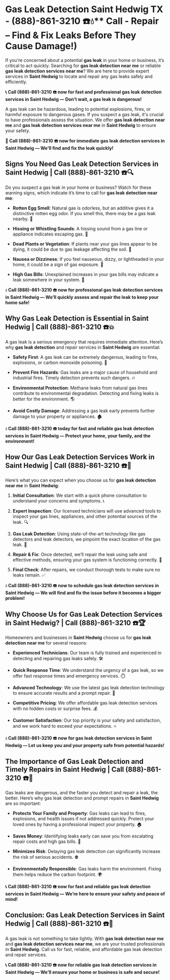 # Gas Leak Detection Saint Hedwig TX - (888)-861-3210 ☎️💧** Call - Repair – Find & Fix Leaks Before They Cause Damage!)

If you’re concerned about a potential **gas leak** in your home or business, it’s critical to act quickly. Searching for **gas leak detection near me** or reliable **gas leak detection services near me**? We are here to provide expert services in **Saint Hedwig** to locate and repair any gas leaks safely and efficiently.

**📞 Call (888)-861-3210 ☎️ now for fast and professional gas leak detection services in Saint Hedwig — Don’t wait, a gas leak is dangerous!**

A gas leak can be hazardous, leading to potential explosions, fires, or harmful exposure to dangerous gases. If you suspect a gas leak, it's crucial to have professionals assess the situation. We offer **gas leak detection near me** and **gas leak detection services near me** in **Saint Hedwig** to ensure your safety.

**🚨 Call (888)-861-3210 ☎️ now for immediate gas leak detection services in Saint Hedwig — We’ll find and fix the leak quickly!**

## **Signs You Need Gas Leak Detection Services in Saint Hedwig | Call (888)-861-3210 ☎️🔍**

Do you suspect a gas leak in your home or business? Watch for these warning signs, which indicate it’s time to call for **gas leak detection near me**:

- **Rotten Egg Smell**: Natural gas is odorless, but an additive gives it a distinctive rotten egg odor. If you smell this, there may be a gas leak nearby. 💨
- **Hissing or Whistling Sounds**: A hissing sound from a gas line or appliance indicates escaping gas. 📣
- **Dead Plants or Vegetation**: If plants near your gas lines appear to be dying, it could be due to gas leakage affecting the soil. 🌱
- **Nausea or Dizziness**: If you feel nauseous, dizzy, or lightheaded in your home, it could be a sign of gas exposure. 🤢
- **High Gas Bills**: Unexplained increases in your gas bills may indicate a leak somewhere in your system. 💸

**💧 Call (888)-861-3210 ☎️ now for professional gas leak detection services in Saint Hedwig — We’ll quickly assess and repair the leak to keep your home safe!**

## **Why Gas Leak Detection is Essential in Saint Hedwig | Call (888)-861-3210 ☎️💥**

A gas leak is a serious emergency that requires immediate attention. Here’s why **gas leak detection** and repair services in **Saint Hedwig** are essential:

- **Safety First**: A gas leak can be extremely dangerous, leading to fires, explosions, or carbon monoxide poisoning. 🛑
- **Prevent Fire Hazards**: Gas leaks are a major cause of household and industrial fires. Timely detection prevents such dangers. 🔥
- **Environmental Protection**: Methane leaks from natural gas lines contribute to environmental degradation. Detecting and fixing leaks is better for the environment. 🌎
- **Avoid Costly Damage**: Addressing a gas leak early prevents further damage to your property or appliances. 🏚️

**💧 Call (888)-861-3210 ☎️ today for fast and reliable gas leak detection services in Saint Hedwig — Protect your home, your family, and the environment!**

## **How Our Gas Leak Detection Services Work in Saint Hedwig | Call (888)-861-3210 ☎️🔧**

Here’s what you can expect when you choose us for **gas leak detection near me** in **Saint Hedwig**:

1. **Initial Consultation**: We start with a quick phone consultation to understand your concerns and symptoms. 📞
2. **Expert Inspection**: Our licensed technicians will use advanced tools to inspect your gas lines, appliances, and other potential sources of the leak. 🔍
3. **Gas Leak Detection**: Using state-of-the-art technology like gas detectors and leak detectors, we pinpoint the exact location of the gas leak. 🔬
4. **Repair & Fix**: Once detected, we’ll repair the leak using safe and effective methods, ensuring your gas system is functioning correctly. 🔧
5. **Final Check**: After repairs, we conduct thorough tests to make sure no leaks remain. ✅

**💧 Call (888)-861-3210 ☎️ now to schedule gas leak detection services in Saint Hedwig — We will find and fix the issue before it becomes a bigger problem!**

## **Why Choose Us for Gas Leak Detection Services in Saint Hedwig? | Call (888)-861-3210 ☎️🏆**

Homeowners and businesses in **Saint Hedwig** choose us for **gas leak detection near me** for several reasons:

- **Experienced Technicians**: Our team is fully trained and experienced in detecting and repairing gas leaks safely. 🛠️
- **Quick Response Time**: We understand the urgency of a gas leak, so we offer fast response times and emergency services. ⏱️
- **Advanced Technology**: We use the latest gas leak detection technology to ensure accurate results and a prompt repair. 🧪
- **Competitive Pricing**: We offer affordable gas leak detection services with no hidden costs or surprise fees. 💰
- **Customer Satisfaction**: Our top priority is your safety and satisfaction, and we work hard to exceed your expectations. ⭐

**💧 Call (888)-861-3210 ☎️ now for gas leak detection services in Saint Hedwig — Let us keep you and your property safe from potential hazards!**

## **The Importance of Gas Leak Detection and Timely Repairs in Saint Hedwig | Call (888)-861-3210 ☎️🚨**

Gas leaks are dangerous, and the faster you detect and repair a leak, the better. Here’s why gas leak detection and prompt repairs in **Saint Hedwig** are so important:

- **Protects Your Family and Property**: Gas leaks can lead to fires, explosions, and health issues if not addressed quickly. Protect your loved ones by having a professional inspect your property. 🏠
- **Saves Money**: Identifying leaks early can save you from escalating repair costs and high gas bills. 💸
- **Minimizes Risk**: Delaying gas leak detection can significantly increase the risk of serious accidents. ⛔
- **Environmentally Responsible**: Gas leaks harm the environment. Fixing them helps reduce the carbon footprint. 🌍

**📞 Call (888)-861-3210 ☎️ now for fast and reliable gas leak detection services in Saint Hedwig — We’re here to ensure your safety and peace of mind!**

## **Conclusion: Gas Leak Detection Services in Saint Hedwig | Call (888)-861-3210 ☎️💨**

A gas leak is not something to take lightly. With **gas leak detection near me** and **gas leak detection services near me**, we are your trusted professionals in **Saint Hedwig**. Call us for fast, reliable, and affordable gas leak detection and repair services.

**📞 Call (888)-861-3210 ☎️ now for reliable gas leak detection services in Saint Hedwig — We’ll ensure your home or business is safe and secure!**
